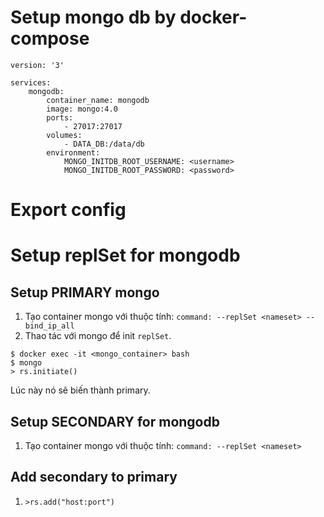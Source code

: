 # Setup mongo db by docker-compose

```
version: '3'

services:
    mongodb:
        container_name: mongodb
        image: mongo:4.0
        ports:
            - 27017:27017
        volumes:
            - DATA_DB:/data/db
        environment:
            MONGO_INITDB_ROOT_USERNAME: <username>
            MONGO_INITDB_ROOT_PASSWORD: <password>
```

# Export config

# Setup replSet for mongodb

## Setup PRIMARY mongo

1. Tạo container mongo với thuộc tính: `command: --replSet <nameset> --bind_ip_all`
2. Thao tác với mongo để init `replSet`.

```
$ docker exec -it <mongo_container> bash
$ mongo
> rs.initiate()
```

Lúc này nó sẽ biến thành primary.

## Setup SECONDARY for mongodb

1. Tạo container mongo với thuộc tính: `command: --replSet <nameset>`

## Add secondary to primary

1. `>rs.add("host:port")`

